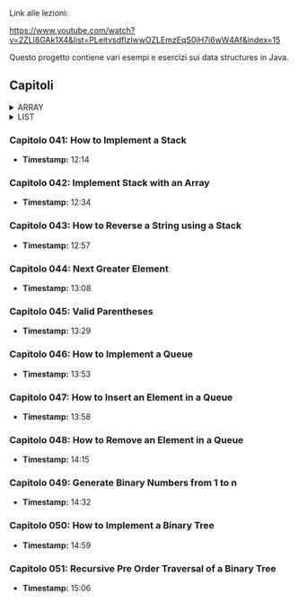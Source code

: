 Link alle lezioni:

https://www.youtube.com/watch?v=2ZLl8GAk1X4&list=PLeitvsdfIzlwwOZLEmzEqS0jH7i6wW4Af&index=15

Questo progetto contiene vari esempi e esercizi sui data structures in Java.

## Capitoli

<details>
  <summary>ARRAY</summary>

#### Capitolo 001: One Dimensional Array
- **Timestamp:** 03:01

#### Capitolo 002: Remove Even Integers from an Array
- **Timestamp:** 03:06

#### Capitolo 003: Reverse an Array
- **Timestamp:** 04:03

#### Capitolo 004: Find Minimum Value in Array
- **Timestamp:** 02:16

#### Capitolo 005: Find Second Maximum Value in Array
- **Timestamp:** 02:28

#### Capitolo 006: Move All Zero to End of Array
- **Timestamp:** 02:41

#### Capitolo 007: How to Resize an Array in Java
- **Timestamp:** 03:20

#### Capitolo 008: Find the Missing Number in Array
- **Timestamp:** 03:17

#### Capitolo 009: Is String Palindrome
- **Timestamp:** 03:34

</details>

<details>
  <summary>LIST</summary>

<details>
    <summary>SINGLY LINKED LIST</summary>

    Capitolo 010: How to Create a Singly Linked List
    - Timestamp: 03:53

    Capitolo 011: How to Print Elements of a Singly Linked List
    - Timestamp: 04:03

    Capitolo 012: How to Find Length of a Singly Linked List
    - Timestamp: 04:13

    Capitolo 013: How to Insert Node at the Beginning of a Singly Linked List
    - Timestamp: 04:23

    Capitolo 014: How to Insert Node at the End of a Singly Linked List
    - Timestamp: 04:32

    Capitolo 015: How to Insert Node at a Given Position
    - Timestamp: 04:47

    Capitolo 016: Delete First Node of a Singly Linked List
    - Timestamp: 05:16

    Capitolo 017: Delete Last Node of a Singly Linked List
    - Timestamp: 05:29

    Capitolo 018: Delete Node at Given Position
    - Timestamp: 05:48

    Capitolo 019: How to Search an Element in a Singly Linked List
    - Timestamp: 06:12

    Capitolo 020: How to Reverse a Singly Linked List
    - Timestamp: 06:22

    Capitolo 021: Remove Duplicates from a Sorted Singly Linked List
    - Timestamp: 06:33

    Capitolo 022: How to Remove Duplicates from a Sorted Singly Linked List
    - Timestamp: 06:46

    Capitolo 023: How to Detect a Loop in a Singly Linked List
    - Timestamp: 07:09

    Capitolo 024: How to Detect a Loop in a Singly Linked List
    - Timestamp: 07:20

    Capitolo 025: How to Find Start of Loop in a Singly Linked List
    - Timestamp: 07:37

    Capitolo 026: How to Remove Loop in a Singly Linked List
    - Timestamp: 07:53

    Capitolo 027: Merge Two Sorted Singly Linked Lists
    - Timestamp: 08:37

    Capitolo 028: Add Two Numbers Represented by Linked Lists
    - Timestamp: 09:17

    Capitolo 029: How to Implement Doubly Linked List
    - Timestamp: 09:46

</details>

<details>
    <summary>DOUBLY LINKED LIST</summary>

#### Capitolo 030: Insert Node at the Beginning of a Doubly Linked List
- **Timestamp:** 09:52

#### Capitolo 031: Insert Node at the End of a Doubly Linked List
- **Timestamp:** 10:05

#### Capitolo 032: Delete First Node of a Doubly Linked List
- **Timestamp:** 10:15

#### Capitolo 033: Delete Last Node of a Doubly Linked List
- **Timestamp:** 10:26

#### Capitolo 034: How to Implement a Circular Singly Linked List
- **Timestamp:** 11:03

#### Capitolo 035: How to Traverse and Print a Circular Singly Linked List
- **Timestamp:** 11:11

</details>

#### Capitolo 036: How to Insert a Node at the Beginning of a Circular Singly Linked List
- **Timestamp:** 11:23

#### Capitolo 037: How to Insert a Node at the End of a Circular Singly Linked List
- **Timestamp:** 11:37

#### Capitolo 038: How to Delete First Node from a Circular Singly Linked List
- **Timestamp:** 11:52

#### Capitolo 039: How to Delete Last Node from a Circular Singly Linked List
- **Timestamp:** 12:01

#### Capitolo 040: How to Remove First Node from a Circular Singly Linked List
- **Timestamp:** 12:14

</details>

### Capitolo 041: How to Implement a Stack
- **Timestamp:** 12:14

### Capitolo 042: Implement Stack with an Array
- **Timestamp:** 12:34

### Capitolo 043: How to Reverse a String using a Stack
- **Timestamp:** 12:57

### Capitolo 044: Next Greater Element
- **Timestamp:** 13:08

### Capitolo 045: Valid Parentheses
- **Timestamp:** 13:29

### Capitolo 046: How to Implement a Queue
- **Timestamp:** 13:53

### Capitolo 047: How to Insert an Element in a Queue
- **Timestamp:** 13:58

### Capitolo 048: How to Remove an Element in a Queue
- **Timestamp:** 14:15

### Capitolo 049: Generate Binary Numbers from 1 to n
- **Timestamp:** 14:32

### Capitolo 050: How to Implement a Binary Tree
- **Timestamp:** 14:59

### Capitolo 051: Recursive Pre Order Traversal of a Binary Tree
- **Timestamp:** 15:06
